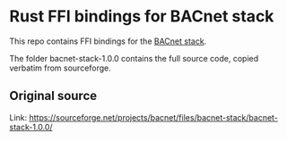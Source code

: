 Rust FFI bindings for BACnet stack
==================================

This repo contains FFI bindings for the [BACnet stack](http://bacnet.sourceforge.net/).

The folder bacnet-stack-1.0.0 contains the full source code, copied verbatim
from sourceforge.

## Original source

Link: <https://sourceforge.net/projects/bacnet/files/bacnet-stack/bacnet-stack-1.0.0/>

